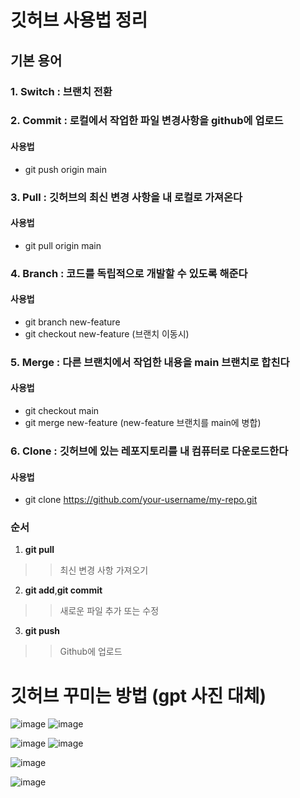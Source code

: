 # 깃허브 사용법 정리

## 기본 용어

### 1. Switch : 브랜치 전환

### 2. Commit : 로컬에서 작업한 파일 변경사항을 github에 업로드

#### 사용법 
- git push origin main

### 3. Pull : 깃허브의 최신 변경 사항을 내 로컬로 가져온다

#### 사용법 
- git pull origin main

### 4. Branch : 코드를 독립적으로 개발할 수 있도록 해준다

#### 사용법 

- git branch new-feature
- git checkout new-feature (브랜치 이동시)

### 5. Merge : 다른 브랜치에서 작업한 내용을 main 브랜치로 합친다

#### 사용법 

- git checkout  main
- git merge new-feature (new-feature 브랜치를 main에 병합)

### 6. Clone : 깃허브에 있는 레포지토리를 내 컴퓨터로 다운로드한다

#### 사용법

- git clone https://github.com/your-username/my-repo.git

### 순서
1. **git pull**
>> 최신 변경 사항 가져오기
 
2. **git add**,**git commit**
>> 새로운 파일 추가 또는 수정

3. **git push**
>> Github에 업로드


# 깃허브 꾸미는 방법 (gpt 사진 대체)

![image](https://github.com/user-attachments/assets/90e1d70a-d311-4e99-8582-aa6e3c0dfa9b)
![image](https://github.com/user-attachments/assets/3cee5b29-55e6-477f-aceb-bb0c47a43a57)

![image](https://github.com/user-attachments/assets/2005b006-6330-4181-a86d-a1593ccaa540)
![image](https://github.com/user-attachments/assets/f22a7fe9-d88e-4b08-899e-46b98fd499b4)

![image](https://github.com/user-attachments/assets/7d2c3778-9fbb-4182-ac45-137607b03795)

![image](https://github.com/user-attachments/assets/82e4deb7-7dee-4cb7-94a1-6894fc39e108)








